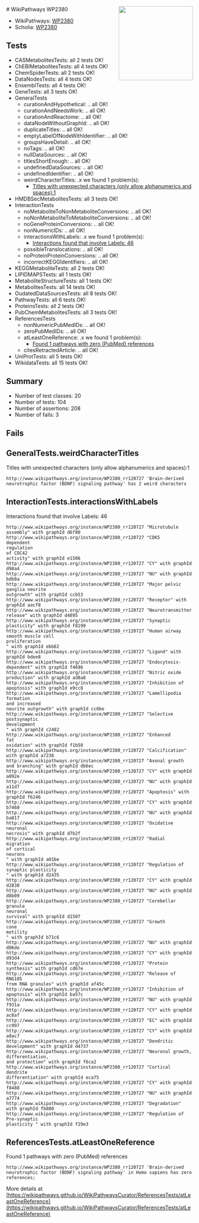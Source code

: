 <img style="float: right; width: 200px" src="https://upload.wikimedia.org/wikipedia/commons/thumb/8/83/Wplogo_with_text_500.png/640px-Wplogo_with_text_500.png" />
# WikiPathways WP2380

* WikiPathways: [WP2380](https://new.wikipathways.org/pathways/WP2380)
* Scholia: [WP2380](https://scholia.toolforge.org/wikipathways/WP2380)
## Tests
* CASMetabolitesTests: all 2 tests OK!
* ChEBIMetabolitesTests: all 4 tests OK!
* ChemSpiderTests: all 2 tests OK!
* DataNodesTests: all 4 tests OK!
* EnsemblTests: all 4 tests OK!
* GeneTests: all 3 tests OK!
* GeneralTests
    * curationAndHypothetical: .. all OK!
    * curationAndNeedsWork: .. all OK!
    * curationAndReactome: .. all OK!
    * dataNodeWithoutGraphId: .. all OK!
    * duplicateTitles: .. all OK!
    * emptyLabelOfNodeWithIdentifier: .. all OK!
    * groupsHaveDetail: .. all OK!
    * noTags: .. all OK!
    * nullDataSources: .. all OK!
    * titlesShortEnough: .. all OK!
    * undefinedDataSources: .. all OK!
    * undefinedIdentifier: .. all OK!
    * weirdCharacterTitles: .x we found 1 problem(s):
        * [Titles with unexpected characters (only allow alphanumerics and spaces):1](#fda87b3f)
* HMDBSecMetabolitesTests: all 3 tests OK!
* InteractionTests
    * noMetaboliteToNonMetaboliteConversions: .. all OK!
    * noNonMetaboliteToMetaboliteConversions: .. all OK!
    * noGeneProteinConversions: .. all OK!
    * nonNumericIDs: .. all OK!
    * interactionsWithLabels: .x we found 1 problem(s):
        * [Interactions found that involve Labels: 46](#fe97a91b)
    * possibleTranslocations: .. all OK!
    * noProteinProteinConversions: .. all OK!
    * incorrectKEGGIdentifiers: .. all OK!
* KEGGMetaboliteTests: all 2 tests OK!
* LIPIDMAPSTests: all 1 tests OK!
* MetaboliteStructureTests: all 1 tests OK!
* MetabolitesTests: all 14 tests OK!
* OudatedDataSourcesTests: all 8 tests OK!
* PathwayTests: all 6 tests OK!
* ProteinsTests: all 2 tests OK!
* PubChemMetabolitesTests: all 3 tests OK!
* ReferencesTests
    * nonNumericPubMedIDs: .. all OK!
    * zeroPubMedIDs: .. all OK!
    * atLeastOneReference: .x we found 1 problem(s):
        * [Found 1 pathways with zero (PubMed) references](#d0a459f0)
    * citesRetractedArticle: .. all OK!
* UniProtTests: all 5 tests OK!
* WikidataTests: all 15 tests OK!


## Summary

* Number of test classes: 20
* Number of tests: 104
* Number of assertions: 208
* Number of fails: 3

## Fails

<a name="fda87b3f" />

## GeneralTests.weirdCharacterTitles

Titles with unexpected characters (only allow alphanumerics and spaces):1
```
http://www.wikipathways.org/instance/WP2380_rr120727 'Brain-derived neurotrophic factor (BDNF) signaling pathway' has 2 weird characters
```

<a name="fe97a91b" />

## InteractionTests.interactionsWithLabels

Interactions found that involve Labels: 46
```
http://www.wikipathways.org/instance/WP2380_rr120727 "Microtubule
assembly" with graphId d6f80
http://www.wikipathways.org/instance/WP2380_rr120727 "CDK5
dependent
regulation 
of CDC42
activity" with graphId e1506
http://www.wikipathways.org/instance/WP2380_rr120727 "CY" with graphId d98a4
http://www.wikipathways.org/instance/WP2380_rr120727 "NU" with graphId bdb8a
http://www.wikipathways.org/instance/WP2380_rr120727 "Major pelvic
ganglia neurite
outgrowth" with graphId ccb53
http://www.wikipathways.org/instance/WP2380_rr120727 "Receptor" with graphId aacf8
http://www.wikipathways.org/instance/WP2380_rr120727 "Neurotransmitter
release" with graphId d4895
http://www.wikipathways.org/instance/WP2380_rr120727 "Synaptic plasticity" with graphId f8199
http://www.wikipathways.org/instance/WP2380_rr120727 "Human airway
smooth muscle cell
proliferation
" with graphId ebb62
http://www.wikipathways.org/instance/WP2380_rr120727 "Ligand" with graphId bdee8
http://www.wikipathways.org/instance/WP2380_rr120727 "Endocytosis-
dependent" with graphId f4696
http://www.wikipathways.org/instance/WP2380_rr120727 "Nitric oxide
production" with graphId ad8a8
http://www.wikipathways.org/instance/WP2380_rr120727 "Inhibition of
apoptosis" with graphId e9cc8
http://www.wikipathways.org/instance/WP2380_rr120727 "Lamellipodia formation
and increased
neurite outgrowth" with graphId cc6be
http://www.wikipathways.org/instance/WP2380_rr120727 "Selective
postsynaptic
development
" with graphId c2482
http://www.wikipathways.org/instance/WP2380_rr120727 "Enhanced
fat
oxidation" with graphId f1b50
http://www.wikipathways.org/instance/WP2380_rr120727 "Calcification" with graphId a7238
http://www.wikipathways.org/instance/WP2380_rr120727 "Axonal growth
and branching" with graphId db6ec
http://www.wikipathways.org/instance/WP2380_rr120727 "CY" with graphId a092e
http://www.wikipathways.org/instance/WP2380_rr120727 "NU" with graphId a11d7
http://www.wikipathways.org/instance/WP2380_rr120727 "Apoptosis" with graphId f6246
http://www.wikipathways.org/instance/WP2380_rr120727 "CY" with graphId b7460
http://www.wikipathways.org/instance/WP2380_rr120727 "NU" with graphId ba817
http://www.wikipathways.org/instance/WP2380_rr120727 "Oxidative
neuronal
necrosis" with graphId d7b2f
http://www.wikipathways.org/instance/WP2380_rr120727 "Radial 
migration
of cortical
neurons
" with graphId a01be
http://www.wikipathways.org/instance/WP2380_rr120727 "Regulation of
synaptic plasticity
" with graphId d2435
http://www.wikipathways.org/instance/WP2380_rr120727 "CY" with graphId d2838
http://www.wikipathways.org/instance/WP2380_rr120727 "NU" with graphId d8b09
http://www.wikipathways.org/instance/WP2380_rr120727 "Cerebellar
granule
neuronal
survival" with graphId d1507
http://www.wikipathways.org/instance/WP2380_rr120727 "Growth
cone
motility
" with graphId b71c6
http://www.wikipathways.org/instance/WP2380_rr120727 "NU" with graphId d06de
http://www.wikipathways.org/instance/WP2380_rr120727 "CY" with graphId d93d4
http://www.wikipathways.org/instance/WP2380_rr120727 "Protein
synthesis" with graphId cd67e
http://www.wikipathways.org/instance/WP2380_rr120727 "Release of RNG105
from RNA granules" with graphId af45c
http://www.wikipathways.org/instance/WP2380_rr120727 "Inhibition of
apoptosis" with graphId ba57c
http://www.wikipathways.org/instance/WP2380_rr120727 "NU" with graphId f931a
http://www.wikipathways.org/instance/WP2380_rr120727 "CY" with graphId ac8af
http://www.wikipathways.org/instance/WP2380_rr120727 "EC" with graphId cc997
http://www.wikipathways.org/instance/WP2380_rr120727 "CY" with graphId a8ac7
http://www.wikipathways.org/instance/WP2380_rr120727 "Dendritic 
development" with graphId d4737
http://www.wikipathways.org/instance/WP2380_rr120727 "Neuronal growth,
differentiation,
and protection" with graphId f6ca2
http://www.wikipathways.org/instance/WP2380_rr120727 "Cortical 
dendrite 
differentiation" with graphId eca75
http://www.wikipathways.org/instance/WP2380_rr120727 "CY" with graphId f8488
http://www.wikipathways.org/instance/WP2380_rr120727 "NU" with graphId a7774
http://www.wikipathways.org/instance/WP2380_rr120727 "Degradation" with graphId fb800
http://www.wikipathways.org/instance/WP2380_rr120727 "Regulation of 
Pre-synaptic
plasticity " with graphId f29e3
```

<a name="d0a459f0" />

## ReferencesTests.atLeastOneReference

Found 1 pathways with zero (PubMed) references
```
http://www.wikipathways.org/instance/WP2380_rr120727 'Brain-derived neurotrophic factor (BDNF) signaling pathway' in Homo sapiens has zero references; 
```

More details at [https://wikipathways.github.io/WikiPathwaysCurator/ReferencesTests/atLeastOneReference](https://wikipathways.github.io/WikiPathwaysCurator/ReferencesTests/atLeastOneReference)

